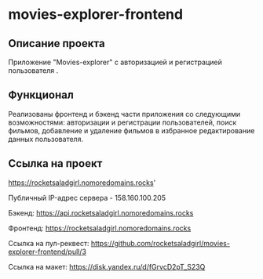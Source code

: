 # movies-explorer-frontend

## Описание проекта
Приложение "Movies-explorer" с авторизацией и регистрацией пользователя .  
  
## Функционал
Реализованы фронтенд и бэкенд части приложения со следующими возможностями: авторизации и регистрации пользователей, поиск фильмов, добавление и удаление фильмов в избранное
редактирование данных пользователя.
  
## Ссылка на проект
https://rocketsaladgirl.nomoredomains.rocks'
  
Публичный IP-адрес сервера - 158.160.100.205
  
Бэкенд: https://api.rocketsaladgirl.nomoredomains.rocks  

Фронтенд: https://rocketsaladgirl.nomoredomains.rocks 

Ссылка на пул-реквест: https://github.com/rocketsaladgirl/movies-explorer-frontend/pull/3

Ссылка на макет: https://disk.yandex.ru/d/fGrvcD2pT_S23Q





